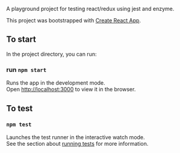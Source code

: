 A playground project for testing react/redux using jest and enzyme.

This project was bootstrapped with [Create React App](https://github.com/facebook/create-react-app).

## To start

In the project directory, you can run:

### run `npm start`

Runs the app in the development mode.<br />
Open [http://localhost:3000](http://localhost:3000) to view it in the browser.

## To test

### `npm test`

Launches the test runner in the interactive watch mode.<br />
See the section about [running tests](https://facebook.github.io/create-react-app/docs/running-tests) for more information.
